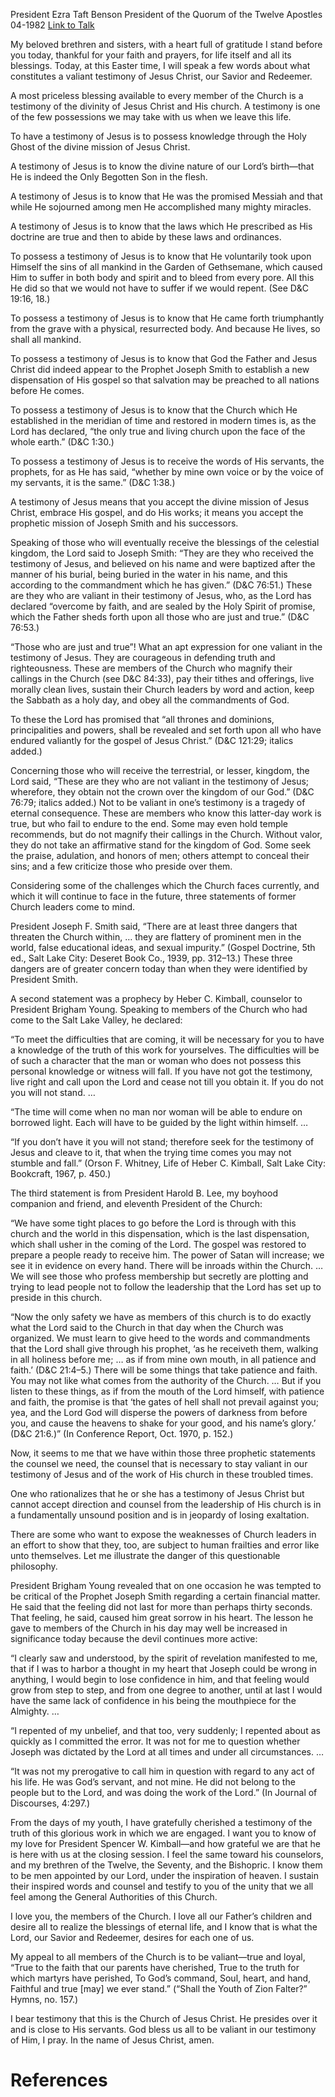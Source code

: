 President Ezra Taft Benson
President of the Quorum of the Twelve Apostles
04-1982
[Link to Talk](https://www.churchofjesuschrist.org/study/general-conference/1982/04/valiant-in-the-testimony-of-jesus?lang=eng)

My beloved brethren and sisters, with a heart full of gratitude I stand before you today, thankful for your faith and prayers, for life itself and all its blessings. Today, at this Easter time, I will speak a few words about what constitutes a valiant testimony of Jesus Christ, our Savior and Redeemer.

A most priceless blessing available to every member of the Church is a testimony of the divinity of Jesus Christ and His church. A testimony is one of the few possessions we may take with us when we leave this life.

To have a testimony of Jesus is to possess knowledge through the Holy Ghost of the divine mission of Jesus Christ.

A testimony of Jesus is to know the divine nature of our Lord’s birth—that He is indeed the Only Begotten Son in the flesh.

A testimony of Jesus is to know that He was the promised Messiah and that while He sojourned among men He accomplished many mighty miracles.

A testimony of Jesus is to know that the laws which He prescribed as His doctrine are true and then to abide by these laws and ordinances.

To possess a testimony of Jesus is to know that He voluntarily took upon Himself the sins of all mankind in the Garden of Gethsemane, which caused Him to suffer in both body and spirit and to bleed from every pore. All this He did so that we would not have to suffer if we would repent. (See D&C 19:16, 18.)

To possess a testimony of Jesus is to know that He came forth triumphantly from the grave with a physical, resurrected body. And because He lives, so shall all mankind.

To possess a testimony of Jesus is to know that God the Father and Jesus Christ did indeed appear to the Prophet Joseph Smith to establish a new dispensation of His gospel so that salvation may be preached to all nations before He comes.

To possess a testimony of Jesus is to know that the Church which He established in the meridian of time and restored in modern times is, as the Lord has declared, “the only true and living church upon the face of the whole earth.” (D&C 1:30.)

To possess a testimony of Jesus is to receive the words of His servants, the prophets, for as He has said, “whether by mine own voice or by the voice of my servants, it is the same.” (D&C 1:38.)

A testimony of Jesus means that you accept the divine mission of Jesus Christ, embrace His gospel, and do His works; it means you accept the prophetic mission of Joseph Smith and his successors.

Speaking of those who will eventually receive the blessings of the celestial kingdom, the Lord said to Joseph Smith: “They are they who received the testimony of Jesus, and believed on his name and were baptized after the manner of his burial, being buried in the water in his name, and this according to the commandment which he has given.” (D&C 76:51.) These are they who are valiant in their testimony of Jesus, who, as the Lord has declared “overcome by faith, and are sealed by the Holy Spirit of promise, which the Father sheds forth upon all those who are just and true.” (D&C 76:53.)

“Those who are just and true”! What an apt expression for one valiant in the testimony of Jesus. They are courageous in defending truth and righteousness. These are members of the Church who magnify their callings in the Church (see D&C 84:33), pay their tithes and offerings, live morally clean lives, sustain their Church leaders by word and action, keep the Sabbath as a holy day, and obey all the commandments of God.

To these the Lord has promised that “all thrones and dominions, principalities and powers, shall be revealed and set forth upon all who have endured valiantly for the gospel of Jesus Christ.” (D&C 121:29; italics added.)

Concerning those who will receive the terrestrial, or lesser, kingdom, the Lord said, “These are they who are not valiant in the testimony of Jesus; wherefore, they obtain not the crown over the kingdom of our God.” (D&C 76:79; italics added.) Not to be valiant in one’s testimony is a tragedy of eternal consequence. These are members who know this latter-day work is true, but who fail to endure to the end. Some may even hold temple recommends, but do not magnify their callings in the Church. Without valor, they do not take an affirmative stand for the kingdom of God. Some seek the praise, adulation, and honors of men; others attempt to conceal their sins; and a few criticize those who preside over them.

Considering some of the challenges which the Church faces currently, and which it will continue to face in the future, three statements of former Church leaders come to mind.

President Joseph F. Smith said, “There are at least three dangers that threaten the Church within, … they are flattery of prominent men in the world, false educational ideas, and sexual impurity.” (Gospel Doctrine, 5th ed., Salt Lake City: Deseret Book Co., 1939, pp. 312–13.) These three dangers are of greater concern today than when they were identified by President Smith.

A second statement was a prophecy by Heber C. Kimball, counselor to President Brigham Young. Speaking to members of the Church who had come to the Salt Lake Valley, he declared:

“To meet the difficulties that are coming, it will be necessary for you to have a knowledge of the truth of this work for yourselves. The difficulties will be of such a character that the man or woman who does not possess this personal knowledge or witness will fall. If you have not got the testimony, live right and call upon the Lord and cease not till you obtain it. If you do not you will not stand. …

“The time will come when no man nor woman will be able to endure on borrowed light. Each will have to be guided by the light within himself. …

“If you don’t have it you will not stand; therefore seek for the testimony of Jesus and cleave to it, that when the trying time comes you may not stumble and fall.” (Orson F. Whitney, Life of Heber C. Kimball, Salt Lake City: Bookcraft, 1967, p. 450.)

The third statement is from President Harold B. Lee, my boyhood companion and friend, and eleventh President of the Church:

“We have some tight places to go before the Lord is through with this church and the world in this dispensation, which is the last dispensation, which shall usher in the coming of the Lord. The gospel was restored to prepare a people ready to receive him. The power of Satan will increase; we see it in evidence on every hand. There will be inroads within the Church. … We will see those who profess membership but secretly are plotting and trying to lead people not to follow the leadership that the Lord has set up to preside in this church.

“Now the only safety we have as members of this church is to do exactly what the Lord said to the Church in that day when the Church was organized. We must learn to give heed to the words and commandments that the Lord shall give through his prophet, ‘as he receiveth them, walking in all holiness before me; … as if from mine own mouth, in all patience and faith.’ (D&C 21:4–5.) There will be some things that take patience and faith. You may not like what comes from the authority of the Church. … But if you listen to these things, as if from the mouth of the Lord himself, with patience and faith, the promise is that ‘the gates of hell shall not prevail against you; yea, and the Lord God will disperse the powers of darkness from before you, and cause the heavens to shake for your good, and his name’s glory.’ (D&C 21:6.)” (In Conference Report, Oct. 1970, p. 152.)

Now, it seems to me that we have within those three prophetic statements the counsel we need, the counsel that is necessary to stay valiant in our testimony of Jesus and of the work of His church in these troubled times.

One who rationalizes that he or she has a testimony of Jesus Christ but cannot accept direction and counsel from the leadership of His church is in a fundamentally unsound position and is in jeopardy of losing exaltation.

There are some who want to expose the weaknesses of Church leaders in an effort to show that they, too, are subject to human frailties and error like unto themselves. Let me illustrate the danger of this questionable philosophy.

President Brigham Young revealed that on one occasion he was tempted to be critical of the Prophet Joseph Smith regarding a certain financial matter. He said that the feeling did not last for more than perhaps thirty seconds. That feeling, he said, caused him great sorrow in his heart. The lesson he gave to members of the Church in his day may well be increased in significance today because the devil continues more active:

“I clearly saw and understood, by the spirit of revelation manifested to me, that if I was to harbor a thought in my heart that Joseph could be wrong in anything, I would begin to lose confidence in him, and that feeling would grow from step to step, and from one degree to another, until at last I would have the same lack of confidence in his being the mouthpiece for the Almighty. …

“I repented of my unbelief, and that too, very suddenly; I repented about as quickly as I committed the error. It was not for me to question whether Joseph was dictated by the Lord at all times and under all circumstances. …

“It was not my prerogative to call him in question with regard to any act of his life. He was God’s servant, and not mine. He did not belong to the people but to the Lord, and was doing the work of the Lord.” (In Journal of Discourses, 4:297.)

From the days of my youth, I have gratefully cherished a testimony of the truth of this glorious work in which we are engaged. I want you to know of my love for President Spencer W. Kimball—and how grateful we are that he is here with us at the closing session. I feel the same toward his counselors, and my brethren of the Twelve, the Seventy, and the Bishopric. I know them to be men appointed by our Lord, under the inspiration of heaven. I sustain their inspired words and counsel and testify to you of the unity that we all feel among the General Authorities of this Church.

I love you, the members of the Church. I love all our Father’s children and desire all to realize the blessings of eternal life, and I know that is what the Lord, our Savior and Redeemer, desires for each one of us.

My appeal to all members of the Church is to be valiant—true and loyal, “True to the faith that our parents have cherished, True to the truth for which martyrs have perished, To God’s command, Soul, heart, and hand, Faithful and true [may] we ever stand.” (“Shall the Youth of Zion Falter?” Hymns, no. 157.)

I bear testimony that this is the Church of Jesus Christ. He presides over it and is close to His servants. God bless us all to be valiant in our testimony of Him, I pray. In the name of Jesus Christ, amen.

# References
